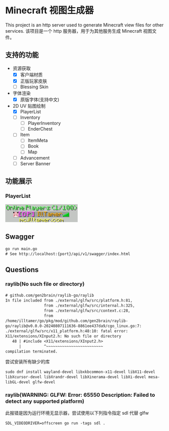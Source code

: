 # Minecraft 视图生成器
This project is an http server used to generate Minecraft view files for other services. 该项目是一个 http 服务器，用于为其他服务生成 Minecraft 视图文件。

## 支持的功能

- 资源获取
  - [x] 客户端材质
  - [x] 正版玩家皮肤
  - [ ] Blessing Skin
- 字体渲染
  - [x] 原版字体(支持中文)
- 2D UV 贴图绘制
  - [x] PlayerList
  - [ ] Inventory
    - [ ] PlayerInventory
    - [ ] EnderChest
  - [ ] Item
    - [ ] ItemMeta
    - [ ] Book
    - [ ] Map
  - [ ] Advancement
  - [ ] Server Banner

## 功能展示

### PlayerList

![](./docs/images/player_list.png)

## Swagger

```shell
go run main.go
# See http://localhost:{port}/api/v1/swagger/index.html
```

## Questions

### raylib(No such file or directory)

```shell
# github.com/gen2brain/raylib-go/raylib
In file included from ./external/glfw/src/platform.h:81,
                 from ./external/glfw/src/internal.h:325,
                 from ./external/glfw/src/context.c:28,
                 from /home/illtamer/go/pkg/mod/github.com/gen2brain/raylib-go/raylib@v0.0.0-20240807111636-8861ee437da9/cgo_linux.go:7:
./external/glfw/src/x11_platform.h:48:10: fatal error: X11/extensions/XInput2.h: No such file or directory
   48 | #include <X11/extensions/XInput2.h>
      |          ^~~~~~~~~~~~~~~~~~~~~~~~~~
compilation terminated.
```

尝试安装所有缺少的库

```shell
sudo dnf install wayland-devel libxkbcommon-x11-devel libX11-devel libXcursor-devel libXrandr-devel libXinerama-devel libXi-devel mesa-libGL-devel glfw-devel
```

### raylib(WARNING: GLFW: Error: 65550 Description: Failed to detect any supported platform)

此报错是因为运行环境无显示器，尝试使用以下列指令指定 sdl 代替 glfw

```shell
SDL_VIDEODRIVER=offscreen go run -tags sdl .
```